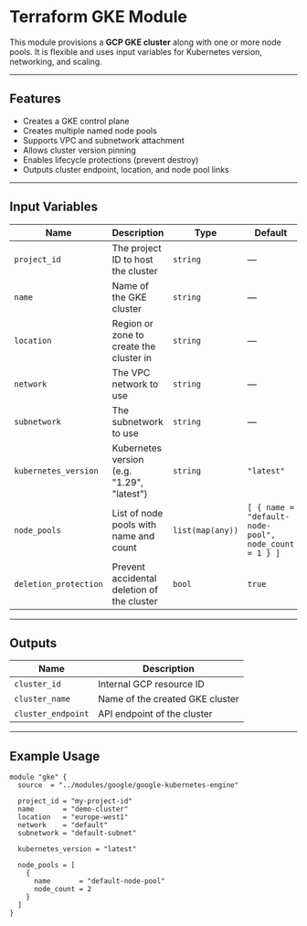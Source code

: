 # Terraform GKE Module

This module provisions a **GCP GKE cluster** along with one or more node pools. It is flexible and uses input variables for Kubernetes version, networking, and scaling.

---

## Features

- Creates a GKE control plane
- Creates multiple named node pools
- Supports VPC and subnetwork attachment
- Allows cluster version pinning
- Enables lifecycle protections (prevent destroy)
- Outputs cluster endpoint, location, and node pool links

---

## Input Variables

| Name | Description | Type | Default | Required |
|------|-------------|------|---------|----------|
| `project_id` | The project ID to host the cluster | `string` | — | Yes |
| `name` | Name of the GKE cluster | `string` | — | Yes |
| `location` | Region or zone to create the cluster in | `string` | — | Yes |
| `network` | The VPC network to use | `string` | — | Yes |
| `subnetwork` | The subnetwork to use | `string` | — | Yes |
| `kubernetes_version` | Kubernetes version (e.g. "1.29", "latest") | `string` | `"latest"` | No |
| `node_pools` | List of node pools with name and count | `list(map(any))` | `[ { name = "default-node-pool", node_count = 1 } ]` | No |
| `deletion_protection` | Prevent accidental deletion of the cluster | `bool` | `true` | No |

---

## Outputs

| Name | Description |
|------|-------------|
| `cluster_id` | Internal GCP resource ID |
| `cluster_name` | Name of the created GKE cluster |
| `cluster_endpoint` | API endpoint of the cluster |

---

## Example Usage

```hcl
module "gke" {
  source  = "../modules/google/google-kubernetes-engine"

  project_id = "my-project-id"
  name       = "demo-cluster"
  location   = "europe-west1"
  network    = "default"
  subnetwork = "default-subnet"

  kubernetes_version = "latest"

  node_pools = [
    {
      name       = "default-node-pool"
      node_count = 2
    }
  ]
}
